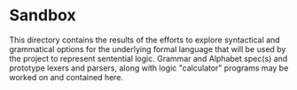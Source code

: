 # Sandbox
This directory contains the results of the efforts to explore syntactical and grammatical options for the 
underlying formal language that will be used by the project to represent sentential logic. Grammar and Alphabet spec(s) and 
prototype lexers and parsers, along with logic "calculator" programs may be worked on and contained here.
